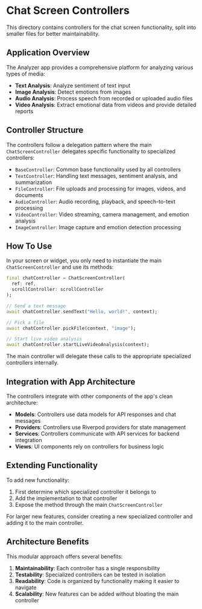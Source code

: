 # Chat Screen Controllers

This directory contains controllers for the chat screen functionality, split into smaller files for better maintainability.

## Application Overview

The Analyzer app provides a comprehensive platform for analyzing various types of media:

- **Text Analysis**: Analyze sentiment of text input
- **Image Analysis**: Detect emotions from images
- **Audio Analysis**: Process speech from recorded or uploaded audio files
- **Video Analysis**: Extract emotional data from videos and provide detailed reports

## Controller Structure

The controllers follow a delegation pattern where the main `ChatScreenController` delegates specific functionality to specialized controllers:

- `BaseController`: Common base functionality used by all controllers
- `TextController`: Handling text messages, sentiment analysis, and summarization
- `FileController`: File uploads and processing for images, videos, and documents
- `AudioController`: Audio recording, playback, and speech-to-text processing
- `VideoController`: Video streaming, camera management, and emotion analysis
- `ImageController`: Image capture and emotion detection processing

## How To Use

In your screen or widget, you only need to instantiate the main `ChatScreenController` and use its methods:

```dart
final chatController = ChatScreenController(
  ref: ref,
  scrollController: scrollController
);

// Send a text message
await chatController.sendText("Hello, world!", context);

// Pick a file
await chatController.pickFile(context, "image");

// Start live video analysis
await chatController.startLiveVideoAnalysis(context);
```

The main controller will delegate these calls to the appropriate specialized controllers internally.

## Integration with App Architecture

The controllers integrate with other components of the app's clean architecture:

- **Models**: Controllers use data models for API responses and chat messages
- **Providers**: Controllers use Riverpod providers for state management
- **Services**: Controllers communicate with API services for backend integration
- **Views**: UI components rely on controllers for business logic

## Extending Functionality

To add new functionality:

1. First determine which specialized controller it belongs to
2. Add the implementation to that controller
3. Expose the method through the main `ChatScreenController`

For larger new features, consider creating a new specialized controller and adding it to the main controller.

## Architecture Benefits

This modular approach offers several benefits:

1. **Maintainability**: Each controller has a single responsibility
2. **Testability**: Specialized controllers can be tested in isolation
3. **Readability**: Code is organized by functionality making it easier to navigate
4. **Scalability**: New features can be added without bloating the main controller
